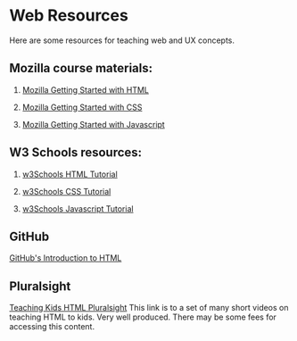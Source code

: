 # Web Resources
Here are some resources for teaching web and UX concepts.


## Mozilla course materials:

1. [Mozilla Getting Started with HTML](https://developer.mozilla.org/en-US/docs/Learn/HTML/Introduction_to_HTML/Getting_started)

2. [Mozilla Getting Started with CSS](https://developer.mozilla.org/en-US/docs/Learn/CSS/First_steps/Getting_started)

3. [Mozilla Getting Started with Javascript](https://developer.mozilla.org/en-US/docs/Learn/Getting_started_with_the_web/JavaScript_basics)

## W3 Schools resources:

1. [w3Schools HTML Tutorial](https://www.w3schools.com/html/default.asp)

2. [w3Schools CSS Tutorial](https://www.w3schools.com/css/default.asp)

3. [w3Schools Javascript Tutorial](https://www.w3schools.com/js/default.asp)

## GitHub
[GitHub's Introduction to HTML](https://lab.github.com/githubtraining/introduction-to-html)

## Pluralsight
[Teaching Kids HTML Pluralsight](https://app.pluralsight.com/player?course=teaching-kids-basic-html)
This link is to a set of many short videos on teaching HTML to kids.  Very well produced.  There may be some fees for accessing this content.
